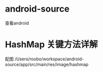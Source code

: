 # android-source
查看android

# HashMap 关键方法详解
  配图 /Users/roobo/workspace/android-source/app/src/main/res/image/hashmap
  
